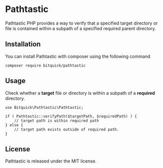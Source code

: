 # Pathtastic

Pathtastic PHP provides a way to verify that a specified target directory or file is contained within a subpath of a specified required parent directory.

## Installation

You can install Pathtastic with composer using the following command

```
composer require bitquick/pathtastic
```

## Usage

Check whether a **target** file or directory is within a subpath of a **required** directory.
```
use Bitquick\Pathtastic\Pathtastic;

if ( Pathtastic::verifyPath($targetPath, $requiredPath) ) {
    // target path is within required path
} else {
    // target path exists outside of required path.
}
```

## License
Pathtastic is released under the MIT license.